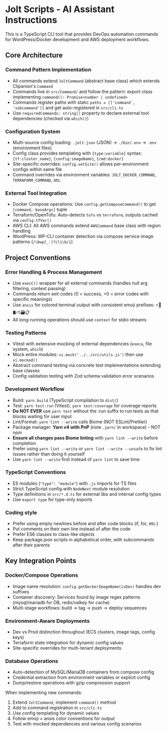 # Jolt Scripts - AI Assistant Instructions

This is a TypeScript CLI tool that provides DevOps automation commands for WordPress/Docker development and AWS deployment workflows.

## Core Architecture

### Command Pattern Implementation
- All commands extend `JoltCommand` (abstract base class) which extends Clipanion's `Command`
- Commands live in `src/Command/` and follow the pattern: export class implementing `command(): Promise<number | undefined>`
- Commands register paths with static `paths = [['command', 'subcommand']]` and get auto-registered in `src/cli.ts`
- Use `requiredCommands: string[]` property to declare external tool dependencies (checked via `which()`)

### Configuration System
- Multi-source config loading: `.jolt.json` (JSON) → `./bin/.env` → `.env` (environment files)
- Config class provides templating with `{type:variable}` syntax: `{tf:cluster_name}`, `{config:imageName}`, `{cmd:docker}`
- Site-specific overrides: `config.setSite()` allows per-environment configs within same file
- Command overrides via environment variables: `JOLT_DOCKER_COMMAND`, `TERRAFORM_COMMAND`, etc.

### External Tool Integration
- Docker Compose operations: Use `config.getComposeCommand()` to get `[command, baseArgs]` tuple
- Terraform/OpenTofu: Auto-detects `tofu` vs `terraform`, outputs cached via `config.tfVar()`
- AWS CLI: All AWS commands extend `AWSCommand` base class with region handling
- WordPress: WP-CLI container detection via compose service image patterns (`/\bwp[_-]?cli\b/i`)

## Project Conventions

### Error Handling & Process Management
- Use `execC()` wrapper for all external commands (handles null arg filtering, context passing)
- Commands return exit codes (0 = success, >0 = error codes with specific meanings)
- Use `ansis` for colored terminal output with consistent emoji prefixes: ⚡🐳🛢️⛅🗃️📋
- All long-running operations should use `context` for stdio streams

### Testing Patterns
- Vitest with extensive mocking of external dependencies (`execa`, file system, `which`)
- Mock entire modules: `vi.mock('../../src/utils.js')` then use `vi.mocked()`
- Abstract command testing via concrete test implementations extending base classes
- Config validation testing with Zod schema validation error scenarios

### Development Workflow
- Build: `yarn build` (TypeScript compilation to `dist/`)
- Test: `yarn test:run` (Vitest), `yarn test:coverage` for coverage reports
- **Do NOT EVER** use `yarn test` without the :run suffix to run tests as that blocks waiting for user input
- Lint/Format: `yarn lint --write` calls Biome (NOT ESLint/Prettier)
- Package manager: **Yarn v4 with PnP** (note `.yarn/` in workspace) - NOT npm
- **Ensure all changes pass Biome linting** with `yarn lint --write` before completion
- Prefer using `yarn lint --write` or `yarn lint --write --unsafe` to fix lint issues rather than doing it yourself
- Use `yarn lint --write` first instead of `yarn lint` to save time

### TypeScript Conventions
- ES modules (`"type": "module"`) with `.js` imports for TS files
- Strict TypeScript config with `NodeNext` module resolution
- Type definitions in `src/*.d.ts` for external libs and internal config types
- Use `export type` for type-only exports

### Coding style
- Prefer using empty newlines before and after code blocks (if, for, etc.)
- Put comments on their own line instead of after the code
- Prefer ES6 classes to class-like objects
- Keep package.json scripts in alphabetical order, with subcommands after their parents

## Key Integration Points

### Docker/Compose Operations
- Image name resolution: `config.getDockerImageName(isDev)` handles dev suffixes
- Container discovery: Services found by image regex patterns (mysql/mariadb for DB, redis/valkey for cache)
- Multi-stage workflows: build → tag → push → deploy sequences

### Environment-Aware Deployments
- Dev vs Prod distinction throughout (ECS clusters, image tags, config keys)
- Terraform state integration for dynamic config values
- Site-specific overrides for multi-tenant deployments

### Database Operations
- Auto-detection of MySQL/MariaDB containers from compose config
- Credential extraction from environment variables or explicit config
- Dump/restore operations with gzip compression support

When implementing new commands:
1. Extend `JoltCommand`, implement `command()` method
2. Add to command registration in `src/cli.ts`
3. Use config templating for dynamic values
4. Follow emoji + ansis color conventions for output
5. Test with mocked dependencies and various config scenarios
